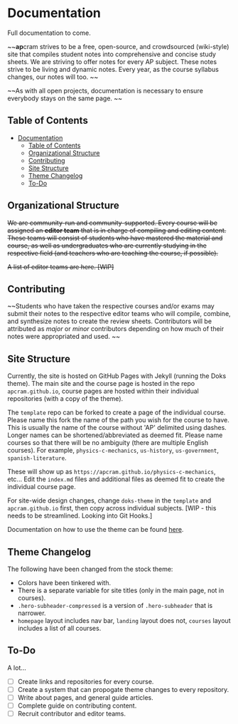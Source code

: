 # Documentation
Full documentation to come. 

~~**ap**cram strives to be a free, open-source, and crowdsourced (wiki-style) site that compiles student notes into comprehensive and concise study sheets. We are striving to offer notes for every AP subject. These notes strive to be living and dynamic notes. Every year, as the course syllabus changes, our notes will too. ~~

~~As with all open projects, documentation is necessary to ensure everybody stays on the same page. ~~

## Table of Contents

- [Documentation](#documentation)
  * [Table of Contents](#table-of-contents)
  * [Organizational Structure](#organizational-structure)
  * [Contributing](#contributing)
  * [Site Structure](#site-structure)
  * [Theme Changelog](#theme-changelog)
  * [To-Do](#to-do)

## Organizational Structure
~~We are community-run and community-supported. Every course will be assigned an **editor team** that is in charge of compiling and editing content. These teams will consist of students who have mastered the material and course, as well as undergraduates who are currently studying in the respective field (and teachers who are teaching the course, if possible).~~

~~A list of editor teams are here. [WIP]~~

## Contributing
~~Students who have taken the respective courses and/or exams may submit their notes to the respective editor teams who will compile, combine, and synthesize notes to create the  review sheets. Contributors will be attributed as *major* or *minor* contributors depending on how much of their notes were appropriated and used. ~~

## Site Structure
Currently, the site is hosted on GitHub Pages with Jekyll (running the Doks theme). The main site and the course page is hosted in the repo `apcram.github.io`, course pages are hosted within their individual repositories (with a copy of the theme). 

The `template` repo can be forked to create a page of the individual course. Please name this fork the name of the path you wish for the course to have. This is usually the name of the course without 'AP' delimited using dashes. Longer names can be shortened/abbreviated as deemed fit. Please name courses so that there will be no ambiguity (there are multiple English courses). For example, `physics-c-mechanics`, `us-history`, `us-government`, `spanish-literature`. 

These will show up as `https://apcram.github.io/physics-c-mechanics`, etc... Edit the `index.md` files and additional files as deemed fit to create the individual course page. 

For site-wide design changes, change `doks-theme` in the `template` and `apcram.github.io` first, then copy across individual subjects. [WIP - this needs to be streamlined. Looking into Git Hooks.]

Documentation on how to use the theme can be found [here](https://doks.themejack.com/). 

## Theme Changelog
The following have been changed from the stock theme: 
 - Colors have been tinkered with. 
 - There is a separate variable for site titles (only in the main page, not in courses). 
 - `.hero-subheader-compressed` is a version of `.hero-subheader` that is narrower. 
 - `homepage` layout includes nav bar, `landing` layout does not, `courses` layout includes a list of all courses. 

## To-Do
A lot...
 - [ ] Create links and repositories for every course. 
 - [ ] Create a system that can propogate theme changes to every repository. 
 - [ ] Write about pages, and general guide articles. 
 - [ ] Complete guide on contributing content. 
 - [ ] Recruit contributor and editor teams. 

